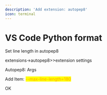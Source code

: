 ```yaml
---
description: 'Add extension: autopep8'
icon: terminal
---
```


# VS Code Python format

Set line length in autopep8

extensions->autopep8>>extension settings

Autopep8: Args&#x20;

Add Item: <mark style="color:orange;">--max-line-length=180</mark>&#x20;

OK
